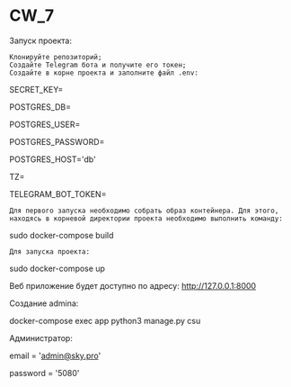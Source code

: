 # CW_7

Запуск проекта:

    Клонируйте репозиторий;
    Создайте Telegram бота и получите его токен;
    Создайте в корне проекта и заполните файл .env:


SECRET_KEY=

POSTGRES_DB=

POSTGRES_USER=

POSTGRES_PASSWORD=

POSTGRES_HOST='db'

TZ=

TELEGRAM_BOT_TOKEN=


    Для первого запуска необходимо собрать образ контейнера. Для этого, находясь в корневой директории проекта необходимо выполнить команду:

sudo docker-compose build


    Для запуска проекта:

sudo docker-compose up


Веб приложение будет доступно по адресу: http://127.0.0.1:8000


Cоздание admina:

docker-compose exec app python3 manage.py csu

Администратор:

email = 'admin@sky.pro'

password = '5080'
